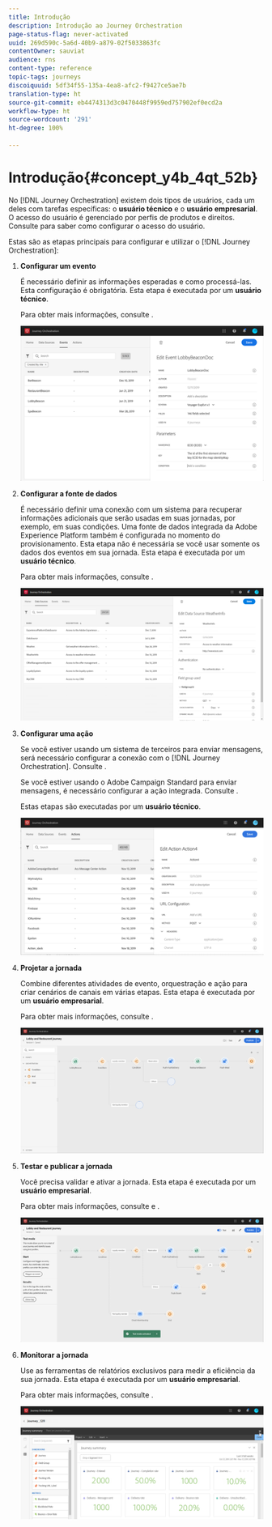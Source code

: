 ```yaml
---
title: Introdução
description: Introdução ao Journey Orchestration
page-status-flag: never-activated
uuid: 269d590c-5a6d-40b9-a879-02f5033863fc
contentOwner: sauviat
audience: rns
content-type: reference
topic-tags: journeys
discoiquuid: 5df34f55-135a-4ea8-afc2-f9427ce5ae7b
translation-type: ht
source-git-commit: eb4474313d3c0470448f9959ed757902ef0ecd2a
workflow-type: ht
source-wordcount: '291'
ht-degree: 100%

---
```



# Introdução{#concept_y4b_4qt_52b}

No [!DNL Journey Orchestration] existem dois tipos de usuários, cada um deles com tarefas específicas: o **usuário técnico** e o **usuário empresarial**. O acesso do usuário é gerenciado por perfis de produtos e direitos. Consulte [](../about/access-management.md) para saber como configurar o acesso do usuário.

Estas são as etapas principais para configurar e utilizar o [!DNL Journey Orchestration]:

1. **Configurar um evento**

   É necessário definir as informações esperadas e como processá-las. Esta configuração é obrigatória. Esta etapa é executada por um **usuário técnico**.

   Para obter mais informações, consulte [](../event/about-events.md).

   ![](../assets/journey7.png)

1. **Configurar a fonte de dados**

   É necessário definir uma conexão com um sistema para recuperar informações adicionais que serão usadas em suas jornadas, por exemplo, em suas condições. Uma fonte de dados integrada da Adobe Experience Platform também é configurada no momento do provisionamento. Esta etapa não é necessária se você usar somente os dados dos eventos em sua jornada. Esta etapa é executada por um **usuário técnico**.

   Para obter mais informações, consulte [](../datasource/about-data-sources.md).

   ![](../assets/journey22.png)

1. **Configurar uma ação**

   Se você estiver usando um sistema de terceiros para enviar mensagens, será necessário configurar a conexão com o [!DNL Journey Orchestration]. Consulte [](../action/about-custom-action-configuration.md).

   Se você estiver usando o Adobe Campaign Standard para enviar mensagens, é necessário configurar a ação integrada. Consulte [](../action/working-with-adobe-campaign.md).

   Estas etapas são executadas por um **usuário técnico**.

   ![](../assets/custom2.png)

1. **Projetar a jornada**

   Combine diferentes atividades de evento, orquestração e ação para criar cenários de canais em várias etapas. Esta etapa é executada por um **usuário empresarial**.

   Para obter mais informações, consulte [](../building-journeys/journey.md).

   ![](../assets/journeyuc2_24.png)

1. **Testar e publicar a jornada**

   Você precisa validar e ativar a jornada. Esta etapa é executada por um **usuário empresarial**.

   Para obter mais informações, consulte [](../building-journeys/testing-the-journey.md) e [](../building-journeys/publishing-the-journey.md).

   ![](../assets/journeyuc2_32bis.png)

1. **Monitorar a jornada**

   Use as ferramentas de relatórios exclusivos para medir a eficiência da sua jornada. Esta etapa é executada por um **usuário empresarial**.

   Para obter mais informações, consulte [](../reporting/about-journey-reports.md).

   ![](../assets/dynamic_report_journey_12.png)

